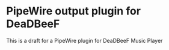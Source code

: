 # PipeWire output plugin for DeaDBeeF

This is a draft for a PipeWire plugin for DeaDBeeF Music Player
